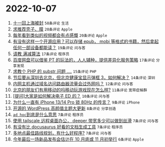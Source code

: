 # 2022-10-07

1. [十一回上海被封](https://www.v2ex.com/t/884961) `58条评论` `生活`
1. [求推荐壳子、膜](https://www.v2ex.com/t/884997) `20条评论` `Apple`
1. [每年看到类似的视频都会有点感慨](https://www.v2ex.com/t/884975) `20条评论` `Apple`
1. [有没有这样一个开源应用？可以存储 epub， mobi 等格式的书籍，然后拿起任何一部设备都能读？](https://www.v2ex.com/t/884988) `19条评论` `问与答`
1. [请教 满减算法](https://www.v2ex.com/t/884974) `17条评论` `程序员`
1. [百度网盘可以借鉴 PT 的玩法的，人人辅种，提供差异化服务策略](https://www.v2ex.com/t/884967) `17条评论` `分享发现`
1. [求教个 PHP 的 substr 问题 ....](https://www.v2ex.com/t/884964) `15条评论` `PHP`
1. [节后要从深圳去北京，但北京健康宝显示弹框 3，如何解决？](https://www.v2ex.com/t/884970) `14条评论` `深圳`
1. [内网主机通过域名访问路由器流量会过外网吗？](https://www.v2ex.com/t/884972) `12条评论` `问与答`
1. [北京的朋友们有用移动的吗移动玩游戏现在怎么样?](https://www.v2ex.com/t/884980) `11条评论` `宽带症候群`
1. [[提问]大家是如何解决电子 ED 的？](https://www.v2ex.com/t/884992) `10条评论` `问与答`
1. [为什么一直有 iPhone 13/14 Pro 锁 80Hz 的传言？](https://www.v2ex.com/t/885002) `9条评论` `iPhone`
1. [开源的 WordPress 高颜值主题大更新](https://www.v2ex.com/t/884968) `8条评论` `分享创造`
1. [`ad hoc`到底是什么意思](https://www.v2ex.com/t/884985) `7条评论` `程序员`
1. [使用 tailscale 远程桌面办公， deeper 带宽多少可以做到丝滑](https://www.v2ex.com/t/884982) `7条评论` `问与答`
1. [有没有比 docusaurus 好看的文档生成工具](https://www.v2ex.com/t/884977) `7条评论` `程序员`
1. [多地点最佳路线规划，有什么好程序?](https://www.v2ex.com/t/884969) `7条评论` `问与答`
1. [今年最后一场新品发布会估计在 10 月底或 11 月初举行](https://www.v2ex.com/t/884962) `6条评论` `Apple`
